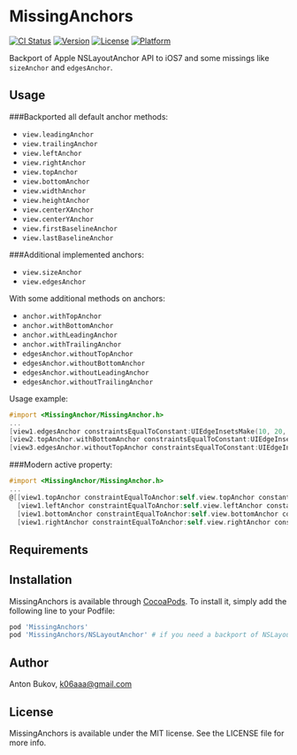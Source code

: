 # MissingAnchors

[![CI Status](http://img.shields.io/travis/k06a/MissingAnchors.svg?style=flat)](https://travis-ci.org/k06a/MissingAnchors)
[![Version](https://img.shields.io/cocoapods/v/MissingAnchors.svg?style=flat)](http://cocoapods.org/pods/MissingAnchors)
[![License](https://img.shields.io/cocoapods/l/MissingAnchors.svg?style=flat)](http://cocoapods.org/pods/MissingAnchors)
[![Platform](https://img.shields.io/cocoapods/p/MissingAnchors.svg?style=flat)](http://cocoapods.org/pods/MissingAnchors)

Backport of Apple NSLayoutAnchor API to iOS7 and some missings like `sizeAnchor` and `edgesAnchor`.

## Usage

###Backported all default anchor methods:
- `view.leadingAnchor`
- `view.trailingAnchor`
- `view.leftAnchor`
- `view.rightAnchor`
- `view.topAnchor`
- `view.bottomAnchor`
- `view.widthAnchor`
- `view.heightAnchor`
- `view.centerXAnchor`
- `view.centerYAnchor`
- `view.firstBaselineAnchor`
- `view.lastBaselineAnchor`

###Additional implemented anchors:
- `view.sizeAnchor`
- `view.edgesAnchor`

With some additional methods on anchors:

- `anchor.withTopAnchor`
- `anchor.withBottomAnchor`
- `anchor.withLeadingAnchor`
- `anchor.withTrailingAnchor`
- `edgesAnchor.withoutTopAnchor`
- `edgesAnchor.withoutBottomAnchor`
- `edgesAnchor.withoutLeadingAnchor`
- `edgesAnchor.withoutTrailingAnchor`

Usage example:
```objective-c
#import <MissingAnchor/MissingAnchor.h>
...
[view1.edgesAnchor constraintsEqualToConstant:UIEdgeInsetsMake(10, 20, 30, 40)].active = YES;
[view2.topAnchor.withBottomAnchor constraintsEqualToConstant:UIEdgeInsetsMake(10, 0, 30, 0)].active = YES;
[view3.edgesAnchor.withoutTopAnchor constraintsEqualToConstant:UIEdgeInsetsMake(0, 20, 30, 40)].active = YES;
```

###Modern active property:
```objective-c
#import <MissingAnchor/MissingAnchor.h>
...
@[[view1.topAnchor constraintEqualToAnchor:self.view.topAnchor constant:10],
  [view1.leftAnchor constraintEqualToAnchor:self.view.leftAnchor constant:20],
  [view1.bottomAnchor constraintEqualToAnchor:self.view.bottomAnchor constant:-30],
  [view1.rightAnchor constraintEqualToAnchor:self.view.rightAnchor constant:-40]].active = YES;
```

## Requirements

## Installation

MissingAnchors is available through [CocoaPods](http://cocoapods.org). To install
it, simply add the following line to your Podfile:

```ruby
pod 'MissingAnchors'
pod 'MissingAnchors/NSLayoutAnchor' # if you need a backport of NSLayoutAnchor to iOS 7
```

## Author

Anton Bukov, k06aaa@gmail.com

## License

MissingAnchors is available under the MIT license. See the LICENSE file for more info.
